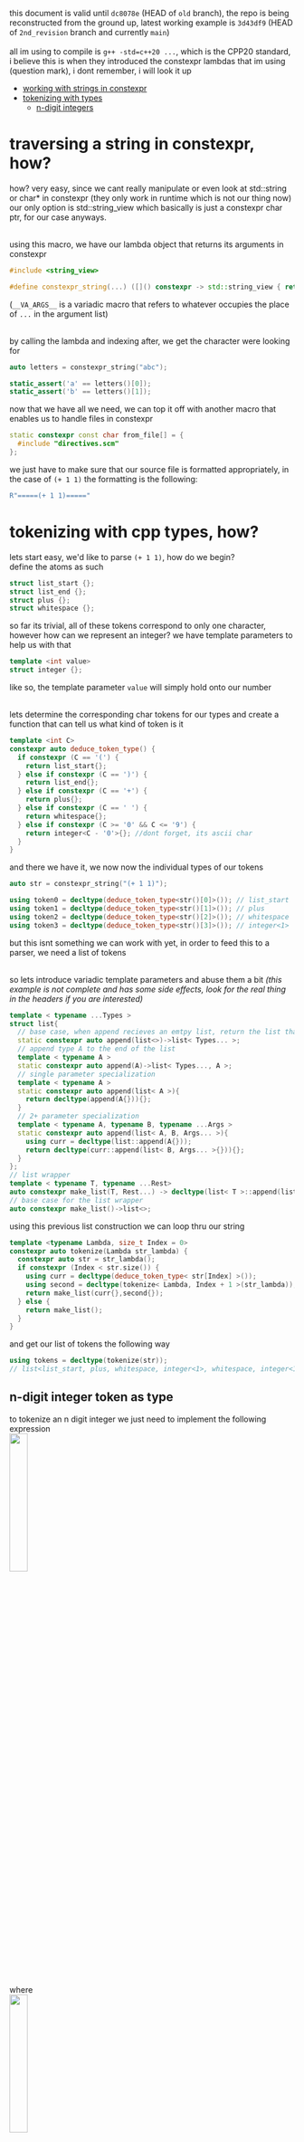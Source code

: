 this document is valid until `dc8078e` (HEAD of `old` branch), the repo is being reconstructed from the ground up, latest working example is `3d43df9` (HEAD of `2nd_revision` branch and currently `main`)<br>
<br>
all im using to compile is `g++ -std=c++20 ...`, which is the CPP20 standard, i believe this is when they introduced the constexpr lambdas that im using (question mark), i dont remember, i will look it up

- [working with strings in constexpr](#string)
- [tokenizing with types](#token)
  - [n-digit integers](#n-digit)

# <a name="string">traversing a string in constexpr, how?</a>
how? very easy, since we cant really manipulate or even look at std::string or char* in constexpr (they only work in runtime which is not our thing now) our only option is std::string_view which basically is just a constexpr char ptr, for our case anyways. <br><br>

using this macro, we have our lambda object that returns its arguments in constexpr
```cpp
#include <string_view>

#define constexpr_string(...) ([]() constexpr -> std::string_view { return __VA_ARGS__; })
```
(`__VA_ARGS__` is a variadic macro that refers to whatever occupies the place of `...` in the argument list)<br><br>

by calling the lambda and indexing after, we get the character were looking for 
```cpp
auto letters = constexpr_string("abc");

static_assert('a' == letters()[0]);
static_assert('b' == letters()[1]);
```
now that we have all we need, we can top it off with another macro that enables us to handle files in constexpr
```cpp
static constexpr const char from_file[] = { 
  #include "directives.scm" 
};
```
we just have to make sure that our source file is formatted appropriately, in the case of `(+ 1 1)` the formatting is the following:
```cpp
R"=====(+ 1 1)====="
```

# <a name="token">tokenizing with cpp types, how?</a>
lets start easy, we'd like to parse `(+ 1 1)`, how do we begin? <br>
define the atoms as such
```cpp
struct list_start {};
struct list_end {};
struct plus {};
struct whitespace {};
```
so far its trivial, all of these tokens correspond to only one character, however how can we represent an integer? we have template parameters to help us with that
```cpp
template <int value>
struct integer {};
```
like so, the template parameter `value` will simply hold onto our number<br><br>

lets determine the corresponding char tokens for our types and create a function that can tell us what kind of token is it
```cpp
template <int C>
constexpr auto deduce_token_type() {
  if constexpr (C == '(') {
    return list_start{};
  } else if constexpr (C == ')') {
    return list_end{};
  } else if constexpr (C == '+') {
    return plus{};
  } else if constexpr (C == ' ') {
    return whitespace{};
  } else if constexpr (C >= '0' && C <= '9') {
    return integer<C - '0'>{}; //dont forget, its ascii char
  }
}
```
and there we have it, we now now the individual types of our tokens
```cpp
auto str = constexpr_string("(+ 1 1)");

using token0 = decltype(deduce_token_type<str()[0]>()); // list_start
using token1 = decltype(deduce_token_type<str()[1]>()); // plus
using token2 = decltype(deduce_token_type<str()[2]>()); // whitespace
using token3 = decltype(deduce_token_type<str()[3]>()); // integer<1>
```
but this isnt something we can work with yet, in order to feed this to a parser, we need a list of tokens <br><br>

so lets introduce variadic template parameters and abuse them a bit <i>(this example is not complete and has some side effects, look for the real thing in the headers if you are interested)</i>
```cpp
template < typename ...Types >
struct list{
  // base case, when append recieves an emtpy list, return the list that it was given (simple trailing return types dont need a body in these cases)
  static constexpr auto append(list<>)->list< Types... >;
  // append type A to the end of the list
  template < typename A >
  static constexpr auto append(A)->list< Types..., A >;
  // single parameter specialization
  template < typename A >
  static constexpr auto append(list< A >){
    return decltype(append(A{})){};
  }
  // 2+ parameter specialization
  template < typename A, typename B, typename ...Args >
  static constexpr auto append(list< A, B, Args... >){
    using curr = decltype(list::append(A{}));
    return decltype(curr::append(list< B, Args... >{})){};
  }
};
// list wrapper
template < typename T, typename ...Rest>
auto constexpr make_list(T, Rest...) -> decltype(list< T >::append(list< Rest... >{}));
// base case for the list wrapper
auto constexpr make_list()->list<>;
```

using this previous list construction we can loop thru our string
```cpp
template <typename Lambda, size_t Index = 0>
constexpr auto tokenize(Lambda str_lambda) {
  constexpr auto str = str_lambda();
  if constexpr (Index < str.size()) {
    using curr = decltype(deduce_token_type< str[Index] >());
    using second = decltype(tokenize< Lambda, Index + 1 >(str_lambda));
    return make_list(curr{},second{});
  } else {
    return make_list();
  }
}
```
and get our list of tokens the following way
```cpp
using tokens = decltype(tokenize(str));
// list<list_start, plus, whitespace, integer<1>, whitespace, integer<1>, list_end> 
```
## <a name="n-digit">n-digit integer token as type</a>
to tokenize an n digit integer we just need to implement the following expression<br>
<img src="https://user-images.githubusercontent.com/102482527/205129800-c9465d3b-91b0-46b0-a601-ca6c4a43eb4e.svg" width="25%"></img><br>
where<br>
<img src="https://user-images.githubusercontent.com/102482527/205129790-5dd31fe9-2f07-4f29-b561-7e5b8609684d.svg" width="25%"></img>
<br>
<i>(this was very fun to do, but on certain numbers in the template argument it just fails, i have yet to figure out why, it works on most smaller than 4-5 digit numbers tho)</i>


sadly we cant use the C implementation of `log` and `pow` as we need a constexpr solution which is not yet available. We need to implement it ourselves, and the solution can only be purely functional.
```cpp
constexpr int _pow(int base, int exp, int result = 1) {
  return exp < 1 ? result : _pow(base * base, exp / 2, (exp % 2) ? result * base : result);
}

constexpr int _log(int b, int n) {
  return n < b ? 0 : _log(b, n / b) + 1;
}
```
now we can finally implement the concatenation itself
```cpp
template <int Value>
struct integer{
  template < int A >
  static constexpr auto merge(integer<A>)->integer< _pow((Value * 10), (_log(10, A) + 1)) + A >;
};
```
```cpp
using i = decltype(integer<1>::merge(integer<1>{})); // integer<11>
```
